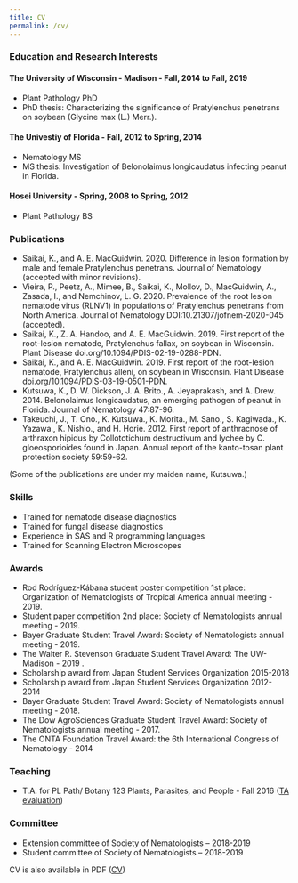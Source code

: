 ```yaml
---
title: CV
permalink: /cv/
--- 
```


### Education and Research Interests

#### The University of Wisconsin - Madison - Fall, 2014 to Fall, 2019
* Plant Pathology PhD
* PhD thesis: Characterizing the significance of Pratylenchus penetrans on soybean (Glycine max (L.) Merr.).

#### The Univestiy of Florida - Fall, 2012 to Spring, 2014
* Nematology MS
* MS thesis: Investigation of Belonolaimus longicaudatus infecting peanut in Florida.

#### Hosei University - Spring, 2008 to Spring, 2012
* Plant Pathology BS


### Publications
* Saikai, K., and A. E. MacGuidwin. 2020. Difference in lesion formation by male and female Pratylenchus penetrans. Journal of Nematology (accepted with minor revisions).
* Vieira, P., Peetz, A., Mimee, B., Saikai, K., Mollov, D., MacGuidwin, A., Zasada, I., and Nemchinov, L. G. 2020. Prevalence of the root lesion nematode virus (RLNV1) in populations of Pratylenchus penetrans from North America. Journal of Nematology DOI:10.21307/jofnem-2020-045 (accepted).
* Saikai, K., Z. A. Handoo, and A. E. MacGuidwin. 2019. First report of the root-lesion nematode, Pratylenchus fallax, on soybean in Wisconsin. Plant Disease doi.org/10.1094/PDIS-02-19-0288-PDN.
* Saikai, K., and A. E. MacGuidwin. 2019. First report of the root-lesion nematode, Pratylenchus alleni, on soybean in Wisconsin. Plant Disease doi.org/10.1094/PDIS-03-19-0501-PDN.
* Kutsuwa, K., D. W. Dickson, J. A. Brito., A. Jeyaprakash, and A. Drew. 2014.  Belonolaimus longicaudatus, an emerging pathogen of peanut in Florida. Journal of Nematology 47:87-96.  
* Takeuchi, J., T. Ono., K. Kutsuwa., K. Morita., M. Sano., S. Kagiwada., K. Yazawa., K. Nishio., and H. Horie. 2012. First report of anthracnose of arthraxon hipidus by Collototichum destructivum and lychee by C. gloeosporioides found in Japan. Annual report of the kanto-tosan plant protection society 59:59-62.

 (Some of the publications are under my maiden name, Kutsuwa.)


### Skills
* Trained for nematode disease diagnostics
* Trained for fungal disease diagnostics
* Experience in SAS and R programming languages
* Trained for Scanning Electron Microscopes


### Awards
* Rod Rodríguez-Kábana student poster competition 1st place: Organization of Nematologists of Tropical America annual meeting - 2019.
* Student paper competition 2nd place: Society of Nematologists annual meeting - 2019.
* Bayer Graduate Student Travel Award: Society of Nematologists annual meeting - 2019.
* The Walter R. Stevenson Graduate Student Travel Award: The UW-Madison - 2019	.
* Scholarship award from Japan Student Services Organization 2015-2018 
* Scholarship award from Japan Student Services Organization 2012-2014
* Bayer Graduate Student Travel Award: Society of Nematologists annual meeting - 2018.
* The Dow AgroSciences Graduate Student Travel Award: Society of Nematologists annual meeting - 2017.
* The ONTA Foundation Travel Award: the 6th International Congress of Nematology - 2014


### Teaching
* T.A. for PL Path/ Botany 123 Plants, Parasites, and People - Fall 2016
([TA evaluation](../files/PP123_evaluation_ksaikai.pdf))


### Committee
* Extension committee of Society of Nematologists – 2018-2019
* Student committee of Society of Nematologists – 2018-2019



CV is also available in PDF ([CV](../files/CV_KananSaikai.pdf))


